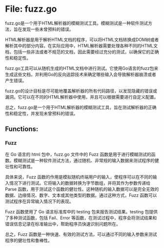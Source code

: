# File: fuzz.go

fuzz.go是一个用于HTML解析器的模糊测试工具。模糊测试是一种软件测试方法，旨在发现一些未曾预料的错误。

HTML解析器是用于解析HTML文档的程序，可以将HTML文档转换成DOM树或者解析其中的部分内容。在实际应用中，HTML解析器需要处理各种不同的HTML文档，包括一些非法或者不规范的文档，因此需要经过充分的测试，以确保它的正确性和稳定性。

fuzz.go工具可以从随机生成的HTML文档中进行测试。它使用Go语言的fuzz包来生成这些文档，并利用Go的反向追踪技术来确定哪些输入会导致解析器崩溃或者产生错误。

fuzz.go的设计目标是尽可能地覆盖解析器的所有代码路径，以发现隐藏的错误或漏洞。它可以在不同的HTML解析器中使用，并且可以根据需要进行自定义配置。

总之，fuzz.go是一个用于HTML解析器的模糊测试工具，旨在测试解析器的正确性和稳定性，并发现未曾预料的错误。

## Functions:

### Fuzz

在 Go 语言的 html 包中，fuzz.go 文件中的 Fuzz 函数是用于进行模糊测试的函数。模糊测试是一种软件测试方法，通过随机、非常规的输入数据来测试程序的健壮性和可靠性。

具体来说，Fuzz 函数的作用是模拟随机终端用户的输入，使程序可以在不同的输入情况下进行测试。它将输入的数据转换为字节数组，并将其作为参数传递给 Parse 函数，用于测试这个函数的健壮性。这种随机的输入数据可以是完全无效的数据、边缘情况、数字、文本或其他类型的数据。通过这种方式，Fuzz 函数可以测试程序在异常输入情况下的表现。

Fuzz 函数使用了 Go 语言标准库中的 testing 包来报告测试结果。testing 包提供了多种测试函数，包括 Fail、Error 等函数，在测试过程中，程序会将测试结果和错误信息记录在标准输出中，帮助程序员快速识别问题所在。

总之，Fuzz 函数是一种快速、有效的测试方法，可以通过不同的输入参数来测试程序的健壮性和鲁棒性。



